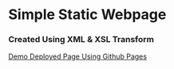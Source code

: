 # Simple Static Webpage

### Created Using XML & XSL Transform

[Demo Deployed Page Using Github Pages](https://mwmckenzie.github.io/SimpleStaticListPageDemo/)
